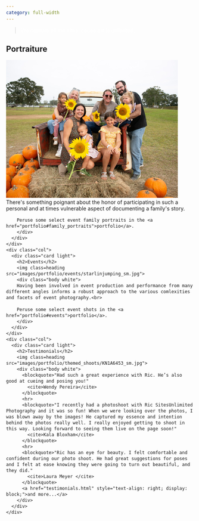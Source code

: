 ```yaml
---
category: full-width
---
```

<style>
  body {
    margin: auto 0;
  }
  main {
    margin: auto 0;
    max-width: unset;
  }
</style>

<div id=hero class="frontpage">
  <blockquote style="color:white">We capture all the sites 'cause art is unlimited.</blockquote>
</div>

<section>
  <div class="row">
    <div class="col">
      <div class="card light">
        <h2>Portraiture</h2>
        <img class=heading src="images/portfolio/family_portraits/KN1A1361_sm.jpg">
        <div class="body white">
        There's something poignant about the honor of participating in such a personal and at times vulnerable aspect of documenting a family's story.<br>

        Peruse some select event family portraits in the <a href="portfolio#family_portraits">portfolio</a>.
        </div>
      </div>
    </div>
    <div class="col">
      <div class="card light">
        <h2>Events</h2>
        <img class=heading src="images/portfolio/events/starlinjumping_sm.jpg">
        <div class="body white">
        Having been involved in event production and performance from many different angles informs a robust approach to the various comlexities and facets of event photography.<br>

        Peruse some select event shots in the <a href="portfolio#events">portfolio</a>.
        </div>
      </div>
    </div>
    <div class="col">
      <div class="card light">
        <h2>Testimonials</h2>
        <img class=heading src="images/portfolio/themed_shoots/KN1A6453_sm.jpg">
        <div class="body white">
          <blockquote>"Had such a great experience with Ric. He’s also good at cueing and posing you!"
            <cite>Wendy Pereira</cite>
          </blockquote>
          <hr>
          <blockquote>"I recently had a photoshoot with Ric SitesUnlimited Photography and it was so fun! When we were looking over the photos, I was blown away by the images! He captured my essence and intention behind the photos really well. I really enjoyed getting to shoot in this way. Looking forward to seeing them live on the page soon!"
            <cite>Kala Bloxham</cite>
          </blockquote>
          <hr>
          <blockquote>"Ric has an eye for beauty. I felt comfortable and confident during our photo shoot. He had great suggestions for poses and I felt at ease knowing they were going to turn out beautiful, and they did."
            <cite>Laura Meyer </cite>
          </blockquote>
          <a href="testimonials.html" style="text-align: right; display: block;">and more...</a>
        </div>
      </div>
    </div>
  </div>
</section>
